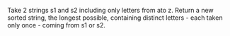 Take 2 strings s1 and s2 including only letters from ato z. Return a new sorted string, the longest possible, 
containing distinct letters - each taken only once - coming from s1 or s2.